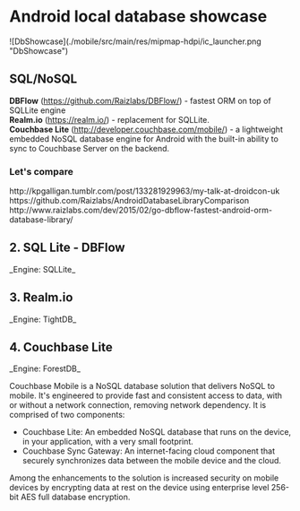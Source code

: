 <h1>Android local database showcase</h1>
![DbShowcase](./mobile/src/main/res/mipmap-hdpi/ic_launcher.png "DbShowcase")

<h2>SQL/NoSQL</h2>

**DBFlow** (https://github.com/Raizlabs/DBFlow/) - fastest ORM on top of SQLLite engine  
**Realm.io** (https://realm.io/) - replacement for SQLLite.  
**Couchbase Lite** (http://developer.couchbase.com/mobile/) - a lightweight embedded NoSQL database engine for Android with the built-in ability to sync to Couchbase Server on the backend.  

<h3>Let's compare</h3>
http://kpgalligan.tumblr.com/post/133281929963/my-talk-at-droidcon-uk
https://github.com/Raizlabs/AndroidDatabaseLibraryComparison
http://www.raizlabs.com/dev/2015/02/go-dbflow-fastest-android-orm-database-library/


<h2>2. SQL Lite - DBFlow</h2>
_Engine: SQLLite_

<h2>3. Realm.io</h2>
_Engine: TightDB_

<h2>4. Couchbase Lite</h2>
_Engine: ForestDB_

Couchbase Mobile is a NoSQL database solution that delivers NoSQL to mobile. 
It's engineered to provide fast and consistent access to data, 
with or without a network connection, removing network dependency. 
It is comprised of two components:

* Couchbase Lite: An embedded NoSQL database that runs on the device, in your application, with a very small footprint.
* Couchbase Sync Gateway: An internet-facing cloud component that securely synchronizes data between the mobile device and the cloud.

Among the enhancements to the solution is increased security on mobile devices 
by encrypting data at rest on the device using enterprise level 256-bit AES full database encryption. 

